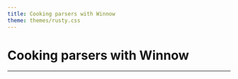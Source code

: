 ```yaml
---
title: Cooking parsers with Winnow
theme: themes/rusty.css
---
```


# Cooking parsers with Winnow

---


